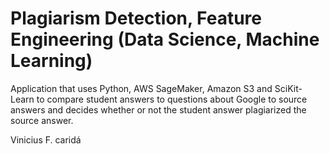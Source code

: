 # Plagiarism Detection, Feature Engineering (Data Science, Machine Learning)

Application that uses Python, AWS SageMaker, Amazon S3 and SciKit-Learn to compare student answers to questions about Google to source answers and decides whether or not the student answer plagiarized the source answer.

Vinicius F. caridá
